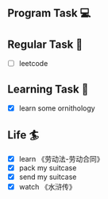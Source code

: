 

## Program Task  💻

## Regular Task  🤡
- [ ] leetcode

## Learning Task 🎯
- [x] learn some ornithology

## Life 🏄
- [x] learn 《劳动法-劳动合同》
- [x] pack my suitcase
- [x] send my suitcase
- [x] watch 《水浒传》
